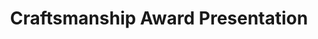 ---
_date: '1934'
derivativo_link: https://derivativo-2.library.columbia.edu/iiif/2/ldpd:341247/
dlc_link: https://dlc.library.columbia.edu/catalog/cul:bk3j9kd5cd
format: photographs
iiif_json: https://derivativo-2.library.columbia.edu/iiif/2/ldpd:341247/info.json
name: Rothschild, Albert
native_jpg: https://derivativo-2.library.columbia.edu/iiif/2/ldpd:341247/full/!768,768/0/native.jpg
shelf_location: Box no. Box 185, Folder no. Folder 27 (Events - Awards - Craftsmanship
  Award, 1934), Historical Photograph Collection
subjects: Academic libraries; Award presentations; New York (N.Y.); Butler Library
summary: President Nicholas Murray Butler handing out a Craftsmanship Award in front
  of South Hall (Butler Library), 1934.
title: Craftsmanship Award Presentation
layout: photo-page
---